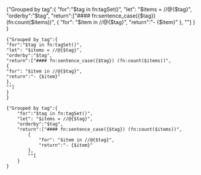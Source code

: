 
{"Grouped by tag":{
	"for":"$tag in fn:tagSet()",
	"let": "$items = //@{$tag}",
	"orderby":"$tag",
	"return":["#### fn:sentence_case({$tag}) (fn:count($items))",
		{
			"for": "$item in //@{$tag}",
			"return":"- {$item}"
		},
		""]
	}
}

    {"Grouped by tag":{
    "for":"$tag in fn:tagSet()",
    "let": "$items = //@{$tag}",
    "orderby":"$tag",
    "return":["#### fn:sentence_case({$tag}) (fn:count($items))",
    {
    "for": "$item in //@{$tag}",
    "return":"- {$item}"
    },
    ""]
    }
    }

    {"Grouped by tag":{
	    "for":"$tag in fn:tagSet()",
	    "let": "$items = //@{$tag}",
	    "orderby":"$tag",
	    "return":["#### fn:sentence_case({$tag}) (fn:count($items))",
		    {
			    "for": "$item in //@{$tag}",
			    "return":"- {$item}"
		    },
		    ""]
	    }
    }


